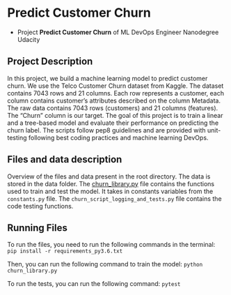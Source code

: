 # Predict Customer Churn

- Project **Predict Customer Churn** of ML DevOps Engineer Nanodegree Udacity

## Project Description
In this project, we build a machine learning model to predict customer churn. 
We use the Telco Customer Churn dataset from Kaggle. 
The dataset contains 7043 rows and 21 columns. 
Each row represents a customer, each column contains customer’s attributes described 
on the column Metadata. The raw data contains 7043 rows (customers) and 21 columns (features). 
The “Churn” column is our target. The goal of this project is to train a linear and a tree-based model and evaluate their performance on predicting the churn label.
The scripts follow pep8 guidelines and are provided with unit-testing following best coding practices and machine learning DevOps.

## Files and data description
Overview of the files and data present in the root directory. 
The data is stored in the data folder.
The [churn_library.py](http://www.github.com/lamiaka/ChurnPrediction-MLDevops/churn_library.py) file contains the functions used to train and test the model.
It takes in constants variables from the `constants.py` file.
The `churn_script_logging_and_tests.py` file contains the code testing functions.


## Running Files
To run the files, you need to run the following commands in the terminal:  
`pip install -r requirements_py3.6.txt`

Then, you can run the following command to train the model:
`python churn_library.py`

To run the tests, you can run the following command:
`pytest`




